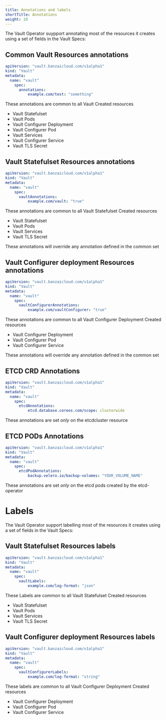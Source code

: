 ```yaml
---
title: Annotations and labels
shortTitle: Annotations
weight: 10
---
```


The Vault Operator suypport annotating most of the resources it creates using a set of fields in the Vault Specs:

## Common Vault Resources annotations
```yaml
apiVersion: "vault.banzaicloud.com/v1alpha1"
kind: "Vault"
metadata:
  name: "vault"
    spec:
      annotations:
          example.com/test: "something"
```

These annotations are common to all Vault Created resources
- Vault Statefulset
- Vault Pods
- Vault Configurer Deployment
- Vault Configurer Pod
- Vault Services
- Vault Configurer Service
- Vault TLS Secret


## Vault Statefulset Resources annotations
```yaml
apiVersion: "vault.banzaicloud.com/v1alpha1"
kind: "Vault"
metadata:
  name: "vault"
    spec:
      vaultAnnotations:
          example.com/vault: "true"
```

These annotations are common to all Vault Statefulset Created resources
- Vault Statefulset
- Vault Pods
- Vault Services
- Vault TLS Secret

These annotations will override any annotation defined in the common set

## Vault Configurer deployment Resources annotations
```yaml
apiVersion: "vault.banzaicloud.com/v1alpha1"
kind: "Vault"
metadata:
  name: "vault"
    spec:
      vaultConfigurerAnnotations:
          example.com/vaultConfigurer: "true"
```

These annotations are common to all Vault Configurer Deployment Created resources
- Vault Configurer Deployment
- Vault Configurer Pod
- Vault Configurer Service

These annotations will override any annotation defined in the common set

## ETCD CRD Annotations
```yaml
apiVersion: "vault.banzaicloud.com/v1alpha1"
kind: "Vault"
metadata:
  name: "vault"
    spec:
      etcdAnnotations:
          etcd.database.coreos.com/scope: clusterwide
```

These annotations are set *only* on the etcdcluster resource

## ETCD PODs Annotations
```yaml
apiVersion: "vault.banzaicloud.com/v1alpha1"
kind: "Vault"
metadata:
  name: "vault"
    spec:
      etcdPodAnnotations:
          backup.velero.io/backup-volumes: "YOUR_VOLUME_NAME"
```

These annotations are set *only* on the etcd pods created by the etcd-operator


# Labels

The Vault Operator support labelling most of the resources it creates using a set of fields in the Vault Specs:

## Vault Statefulset Resources labels
```yaml
apiVersion: "vault.banzaicloud.com/v1alpha1"
kind: "Vault"
metadata:
  name: "vault"
    spec:
      vaultLabels:
          example.com/log-format: "json"
```

These Labels are common to all Vault Statefulset Created resources
- Vault Statefulset
- Vault Pods
- Vault Services
- Vault TLS Secret

## Vault Configurer deployment Resources labels
```yaml
apiVersion: "vault.banzaicloud.com/v1alpha1"
kind: "Vault"
metadata:
  name: "vault"
    spec:
      vaultConfigurerLabels:
          example.com/log-format: "string"
```

These labels are common to all Vault Configurer Deployment Created resources
- Vault Configurer Deployment
- Vault Configurer Pod
- Vault Configurer Service
